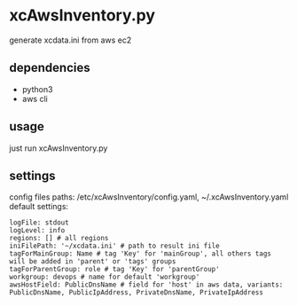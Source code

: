 # xcAwsInventory.py
generate xcdata.ini from aws ec2

## dependencies
* python3
* aws cli

## usage
just run xcAwsInventory.py

## settings
config files paths: /etc/xcAwsInventory/config.yaml, ~/.xcAwsInventory.yaml
default settings:
```
logFile: stdout
logLevel: info
regions: [] # all regions
iniFilePath: '~/xcdata.ini' # path to result ini file
tagForMainGroup: Name # tag 'Key' for 'mainGroup', all others tags will be added in 'parent' or 'tags' groups
tagForParentGroup: role # tag 'Key' for 'parentGroup'
workgroup: devops # name for default 'workgroup'
awsHostField: PublicDnsName # field for 'host' in aws data, variants: PublicDnsName, PublicIpAddress, PrivateDnsName, PrivateIpAddress
```
